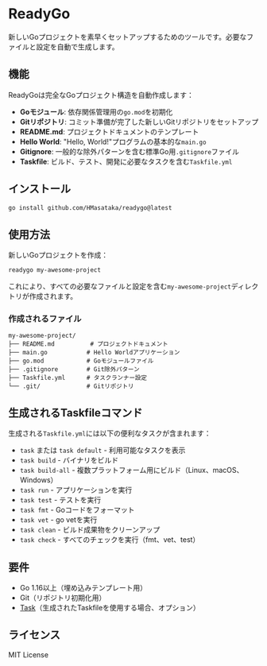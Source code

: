 # ReadyGo

新しいGoプロジェクトを素早くセットアップするためのツールです。必要なファイルと設定を自動で生成します。

## 機能

ReadyGoは完全なGoプロジェクト構造を自動作成します：

- **Goモジュール**: 依存関係管理用の`go.mod`を初期化
- **Gitリポジトリ**: コミット準備が完了した新しいGitリポジトリをセットアップ
- **README.md**: プロジェクトドキュメントのテンプレート
- **Hello World**: "Hello, World!"プログラムの基本的な`main.go`
- **Gitignore**: 一般的な除外パターンを含む標準Go用`.gitignore`ファイル
- **Taskfile**: ビルド、テスト、開発に必要なタスクを含む`Taskfile.yml`

## インストール

```bash
go install github.com/HMasataka/readygo@latest
```

## 使用方法

新しいGoプロジェクトを作成：

```bash
readygo my-awesome-project
```

これにより、すべての必要なファイルと設定を含む`my-awesome-project`ディレクトリが作成されます。

### 作成されるファイル

```
my-awesome-project/
├── README.md          # プロジェクトドキュメント
├── main.go           # Hello Worldアプリケーション
├── go.mod            # Goモジュールファイル
├── .gitignore        # Git除外パターン
├── Taskfile.yml      # タスクランナー設定
└── .git/             # Gitリポジトリ
```

## 生成されるTaskfileコマンド

生成される`Taskfile.yml`には以下の便利なタスクが含まれます：

- `task` または `task default` - 利用可能なタスクを表示
- `task build` - バイナリをビルド
- `task build-all` - 複数プラットフォーム用にビルド（Linux、macOS、Windows）
- `task run` - アプリケーションを実行
- `task test` - テストを実行
- `task fmt` - Goコードをフォーマット
- `task vet` - go vetを実行
- `task clean` - ビルド成果物をクリーンアップ
- `task check` - すべてのチェックを実行（fmt、vet、test）

## 要件

- Go 1.16以上（埋め込みテンプレート用）
- Git（リポジトリ初期化用）
- [Task](https://taskfile.dev/)（生成されたTaskfileを使用する場合、オプション）

## ライセンス

MIT License

